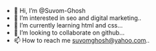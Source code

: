 - 👋 Hi, I’m @Suvom-Ghosh
- 👀 I’m interested in seo and digital marketing..
- 🌱 I’m currently learning html and css...
- 💞️ I’m looking to collaborate on github...
- 📫 How to reach me suvomghosh@yahoo.com..

<!---
Suvom-Ghosh/Suvom-Ghosh is a ✨ special ✨ repository because its `README.md` (this file) appears on your GitHub profile.
You can click the Preview link to take a look at your changes.
--->
